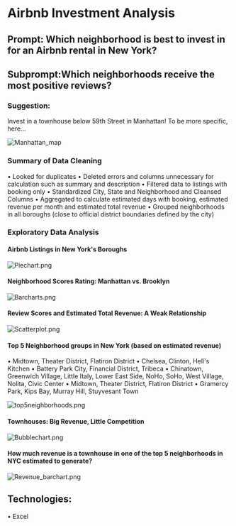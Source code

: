# Airbnb Investment Analysis

## Prompt: Which neighborhood is best to invest in for an Airbnb rental in New York?

## Subprompt:Which neighborhoods receive the most positive reviews?

### Suggestion: 

Invest in a townhouse below 59th Street in Manhattan! To be more specific, here…

![Manhattan_map](https://github.com/spogoff/airbnb_nyc/blob/master/Assets/Manhattan_map.png?raw=true)


### Summary of Data Cleaning

• Looked for duplicates
• Deleted errors and columns unnecessary for calculation such as summary and description
• Filtered data to listings with booking only
• Standardized City, State and Neighborhood and Cleansed Columns
• Aggregated to calculate estimated days with booking, estimated revenue per month and estimated total revenue
• Grouped neighborhoods in all boroughs (close to official district boundaries defined by the city)

### Exploratory Data Analysis

#### Airbnb Listings in New York's Boroughs

![Piechart.png](https://github.com/spogoff/airbnb_nyc/blob/master/Assets/Piechart.png?raw=true)

#### Neighborhood Scores Rating: Manhattan vs. Brooklyn

![Barcharts.png](https://github.com/spogoff/airbnb_nyc/blob/master/Assets/Barcharts.png?raw=true)

#### Review Scores and Estimated Total Revenue: A Weak Relationship

![Scatterplot.png](https://github.com/spogoff/airbnb_nyc/blob/master/Assets/Scatterplot.png?raw=true)

#### Top 5 Neighborhood groups in New York (based on estimated revenue)

• Midtown, Theater District, Flatiron District
• Chelsea, Clinton, Hell's Kitchen
• Battery Park City, Financial District, Tribeca
• Chinatown, Greenwich Village, Little Italy, Lower East Side, NoHo, SoHo, West Village, Nolita, Civic Center
• Midtown, Theater District, Flatiron District
• Gramercy Park, Kips Bay, Murray Hill, Stuyvesant Town

![top5neighborhoods.png](https://github.com/spogoff/airbnb_nyc/blob/master/Assets/top5neighborhoods.png?raw=true)

#### Townhouses: Big Revenue, Little Competition 

![Bubblechart.png](https://github.com/spogoff/airbnb_nyc/blob/master/Assets/Bubblechart.png?raw=true)

#### How much revenue is a townhouse in one of the top 5 neighborhoods in NYC estimated to generate?

![Revenue_barchart.png](https://github.com/spogoff/airbnb_nyc/blob/master/Assets/Revenue_barchart.png?raw=true)

## Technologies:

• Excel


